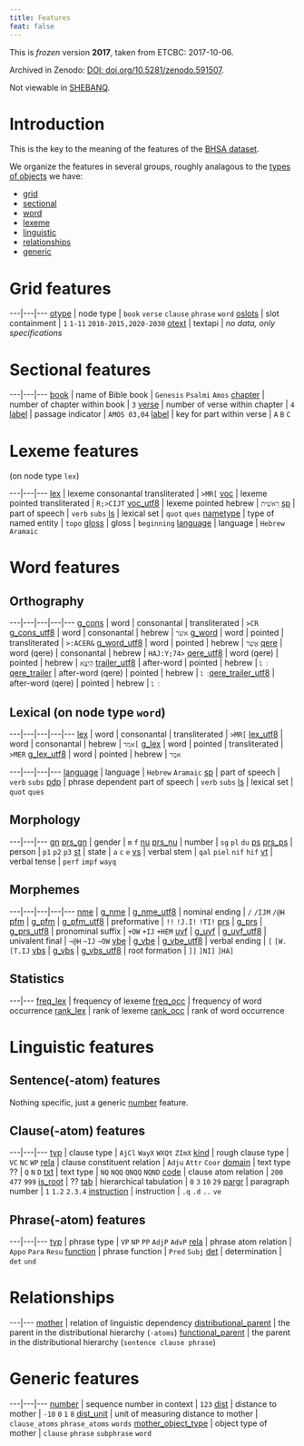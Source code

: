 ```yaml
---
title: Features
feat: false
---
```


This is *frozen* version **2017**, taken from ETCBC: 2017-10-06.

Archived in Zenodo: [DOI: doi.org/10.5281/zenodo.591507](https://doi.org/10.5281/zenodo.591507).

Not viewable in [SHEBANQ](https://shebanq.ancient-data.org).

# Introduction
This is the key to the meaning of the features of the
[BHSA dataset]({{repo}}).

We organize the features in several groups, roughly analagous to the
[types of objects](otype)
we have:

* [grid](#grid-features)
* [sectional](#sectional-features)
* [word](#word-features)
* [lexeme](#lexeme-features)
* [linguistic](#linguistic-features)
* [relationships](#relationships)
* [generic](#generic-features)

# Grid features

---|---|---
[otype](otype) | node type | `book` `verse` `clause` `phrase` `word`
[oslots](oslots) | slot containment | `1` `1-11` `2010-2015,2020-2030`
[otext](otext) | textapi | *no data, only specifications*  

# Sectional features

---|---|---
[book](book) | name of Bible book | `Genesis` `Psalmi` `Amos`
[chapter](chapter) | number of chapter within book | `3`
[verse](verse) | number of verse within chapter | `4`
[label](label#verse) | passage indicator | `AMOS 03,04`
[label](label#half-verse) | key for part within verse | `A` `B` `C`

# Lexeme features
(on node type `lex`)

---|---|---
[lex](lex) | lexeme consonantal transliterated | `>MR[`
[voc](voc) | lexeme pointed transliterated | `R;>CIJT`
[voc_utf8](voc_utf8) | lexeme pointed hebrew | `רֵאשִׁית`
[sp](sp) | part of speech | `verb` `subs`
[ls](ls) | lexical set | `quot` `ques`
[nametype](nametype) | type of named entity | `topo`
[gloss](gloss) | gloss | `beginning`
[language](language) | language | `Hebrew` `Aramaic`

# Word features

## Orthography

---|---|---|---|---
[g_cons](g_cons) | word | consonantal | transliterated | `>CR`
[g_cons_utf8](g_cons_utf8) | word | consonantal | hebrew | `אשׁר`
[g_word](g_word) | word | pointed | transliterated | `>:ACER&`
[g_word_utf8](g_word_utf8) | word | pointed | hebrew | `אֲשֶׁר`
[qere](qere) | word (qere) | consonantal | hebrew | `HAJ:Y;74>`
[qere_utf8](qere_utf8) | word (qere) | pointed | hebrew | `הַיְצֵ֣א`
[trailer_utf8](trailer_utf8) | after-word | pointed | hebrew | `׃ ׆̇`
[qere_trailer](qere_trailer) | after-word (qere) | pointed | hebrew | `׃ ׆̇`
[qere_trailer_utf8](trailer_utf8) | after-word (qere) | pointed | hebrew | `׃ ׆̇`

## Lexical (on node type `word`)

---|---|---|---|---
[lex](lex) | word | consonantal | transliterated | `>MR[`
[lex_utf8](lex_utf8) | word | consonantal | hebrew | `אמר[`
[g_lex](g_lex) | word | pointed | transliterated | `>MER`
[g_lex_utf8](g_lex_utf8) | word | pointed | hebrew | `אמֶר`

---|---|---|---
[language](language) | language | `Hebrew` `Aramaic`
[sp](sp) | part of speech | `verb` `subs`
[pdp](pdp) | phrase dependent part of speech | `verb` `subs`
[ls](ls) | lexical set | `quot` `ques`

## Morphology

---|---|---
[gn](gn) [prs_gn](prs_gn) |  gender       | `m` `f`
[nu](nu) [prs_nu](prs_nu) |  number       | `sg` `pl` `du`
[ps](ps) [prs_ps](prs_ps) |  person       | `p1` `p2` `p3`
[st](st) | state | `a` `c` `e`
[vs](vs) | verbal stem | `qal` `piel` `nif` `hif`
[vt](vt) | verbal tense | `perf` `impf` `wayq`

## Morphemes

---|---|---|---|---
[nme](nme) | [g_nme](g_nme) | [g_nme_utf8](g_nme_utf8) | nominal ending | `/` `/IJM` `/@H`
[pfm](pfm) | [g_pfm](g_pfm) | [g_pfm_utf8](g_pfm_utf8) | preformative | `!!` `!J.I!` `!TI!`
[prs](prs) | [g_prs](g_prs) | [g_prs_utf8](g_prs_utf8) | pronominal suffix | `+OW` `+IJ` `+HEM`
[uvf](uvf) | [g_uvf](g_uvf) | [g_uvf_utf8](g_uvf_utf8) | univalent final | `~@H` `~IJ` `~OW`
[vbe](vbe) | [g_vbe](g_vbe) | [g_vbe_utf8](g_vbe_utf8) | verbal ending | `[` `[W.` `[T.IJ`
[vbs](vbs) | [g_vbs](g_vbs) | [g_vbs_utf8](g_vbs_utf8) | root formation | `]]` `]NI]` `]HA]`

## Statistics

---|---
[freq_lex](freq_lex) | frequency of lexeme
[freq_occ](freq_occ) | frequency of word occurrence
[rank_lex](rank_lex) | rank of lexeme
[rank_occ](rank_occ) | rank of word occurrence

# Linguistic features

## Sentence(-atom) features

Nothing specific, just a generic [number](number) feature.

## Clause(-atom) features

---|---|---
[typ](typ) | clause type | `AjCl` `WayX` `WXQt` `ZImX`
[kind](kind) | rough clause type | `VC` `NC` `WP`
[rela](rela) | clause constituent relation | `Adju` `Attr` `Coor`
[domain](domain) | text type ?? | `Q` `N` `D`
[txt](txt) | text type | `NQ` `NQQ` `QNQQ` `NQND`
[code](code) | clause atom relation | `200` `477` `999`
[is_root](is_root) | ??
[tab](tab) | hierarchical tabulation | `0` `3` `10` `29`
[pargr](pargr) | paragraph number | `1` `1.2` `2.3.4`
[instruction](instruction) | instruction | `.q` `.d` `..` `ve`

## Phrase(-atom) features

---|---|---
[typ](typ) | phrase type | `VP` `NP` `PP` `AdjP` `AdvP`
[rela](rela) | phrase atom relation | `Appo` `Para` `Resu`
[function](function) | phrase function | `Pred` `Subj`
[det](det) | determination | `det` `und`

# Relationships

---|---
[mother](mother) | relation of linguistic dependency
[distributional_parent](distributional_parent) | the parent in the distributional hierarchy (`-atoms`)
[functional_parent](functional_parent) | the parent in the distributional hierarchy (`sentence clause phrase`)

# Generic features

---|---|---
[number](number) | sequence number in context | `123`
[dist](dist) | distance to mother | `-10` `0`  `1` `8`
[dist_unit](dist_unit) | unit of measuring distance to mother | `clause_atoms` `phrase_atoms` `words`
[mother_object_type](mother_object_type) | object type of mother | `clause` `phrase` `subphrase` `word`
